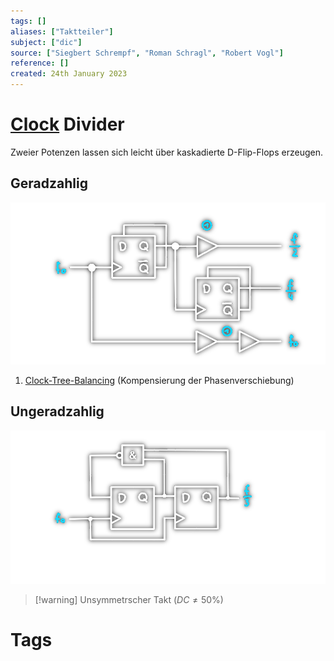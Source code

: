 ```yaml
---
tags: []
aliases: ["Taktteiler"]
subject: ["dic"]
source: ["Siegbert Schrempf", "Roman Schragl", "Robert Vogl"]
reference: []
created: 24th January 2023
---
```


# [Clock](hwe/Oszillatoren/Clock%20Generierung.md) Divider
Zweier Potenzen lassen sich leicht über kaskadierte D-Flip-Flops erzeugen.

## Geradzahlig 
![c-div-2](hwe/assets/c-div-2.png)
1. [Clock-Tree-Balancing](hwe/Clock%20Tree%20Balancing.md) (Kompensierung der Phasenverschiebung)

## Ungeradzahlig
![1150](hwe/assets/c-div3.png)
>[!warning] Unsymmetrscher Takt $(DC\neq 50\%)$
# Tags